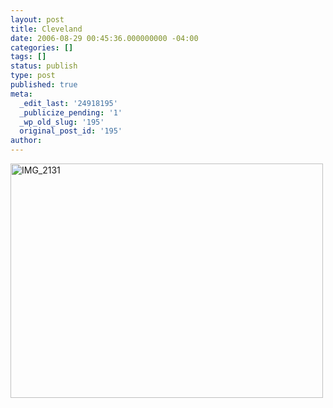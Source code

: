 ```yaml
---
layout: post
title: Cleveland
date: 2006-08-29 00:45:36.000000000 -04:00
categories: []
tags: []
status: publish
type: post
published: true
meta:
  _edit_last: '24918195'
  _publicize_pending: '1'
  _wp_old_slug: '195'
  original_post_id: '195'
author: 
---
```

<a href="http://www.flickr.com/photos/matthewsim/sets/72157594190270650/" title="IMG_2131 by Matthew Simoneau, on Flickr"><img src="http://farm1.staticflickr.com/78/183793086_9deec80c8e.jpg" width="500" height="375" alt="IMG_2131" /></a>

